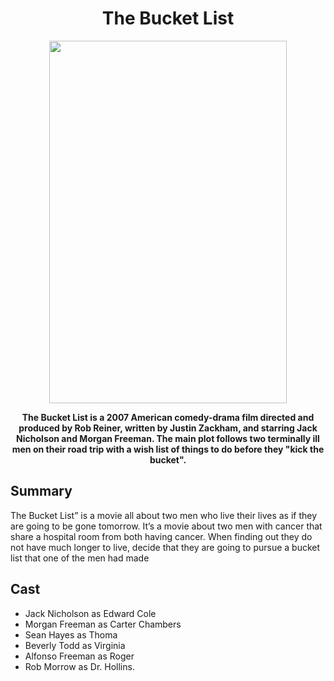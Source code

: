 <h1 align="center">The Bucket List
</h1>
<p align="center">
  <img src="https://static.wikia.nocookie.net/warner-bros-entertainment/images/2/20/Bucket_list_poster.jpg/revision/latest?cb=20181209000230 " width="380" height= "580">
</p>

<p align="center"><strong >The Bucket List is a 2007 American comedy-drama film directed and produced by Rob Reiner, written by Justin Zackham, and starring Jack Nicholson and Morgan Freeman. The main plot follows two terminally ill men on their road trip with a wish list of things to do before they "kick the bucket".</strong></p>


## Summary
The Bucket List” is a movie all about two men who live their lives as if they are going to be gone tomorrow. It’s a movie about two men with cancer that share a hospital room from both having cancer. When finding out they do not have much longer to live, decide that they are going to pursue a bucket list that one of the men had made

## Cast 
- Jack Nicholson as Edward Cole
- Morgan Freeman as Carter Chambers
- Sean Hayes as Thoma
- Beverly Todd as Virginia
- Alfonso Freeman as Roger
- Rob Morrow as Dr. Hollins.
